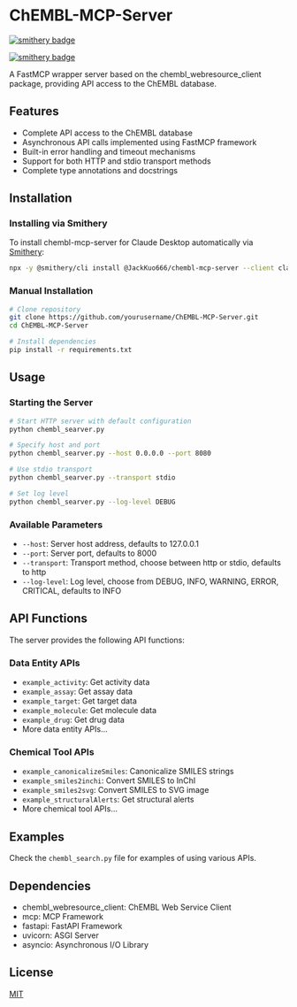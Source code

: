 # ChEMBL-MCP-Server
[![smithery badge](https://smithery.ai/badge/@JackKuo666/chembl-mcp-server)](https://smithery.ai/server/@JackKuo666/chembl-mcp-server)

[![smithery badge](https://smithery.ai/badge/@JackKuo666/chembl-mcp-server)](https://smithery.ai/server/@JackKuo666/chembl-mcp-server)

A FastMCP wrapper server based on the chembl_webresource_client package, providing API access to the ChEMBL database.

## Features

- Complete API access to the ChEMBL database
- Asynchronous API calls implemented using FastMCP framework
- Built-in error handling and timeout mechanisms
- Support for both HTTP and stdio transport methods
- Complete type annotations and docstrings

## Installation

### Installing via Smithery

To install chembl-mcp-server for Claude Desktop automatically via [Smithery](https://smithery.ai/server/@JackKuo666/chembl-mcp-server):

```bash
npx -y @smithery/cli install @JackKuo666/chembl-mcp-server --client claude
```

### Manual Installation
```bash
# Clone repository
git clone https://github.com/yourusername/ChEMBL-MCP-Server.git
cd ChEMBL-MCP-Server

# Install dependencies
pip install -r requirements.txt
```

## Usage

### Starting the Server

```bash
# Start HTTP server with default configuration
python chembl_searver.py

# Specify host and port
python chembl_searver.py --host 0.0.0.0 --port 8080

# Use stdio transport
python chembl_searver.py --transport stdio

# Set log level
python chembl_searver.py --log-level DEBUG
```

### Available Parameters

- `--host`: Server host address, defaults to 127.0.0.1
- `--port`: Server port, defaults to 8000
- `--transport`: Transport method, choose between http or stdio, defaults to http
- `--log-level`: Log level, choose from DEBUG, INFO, WARNING, ERROR, CRITICAL, defaults to INFO

## API Functions

The server provides the following API functions:

### Data Entity APIs

- `example_activity`: Get activity data
- `example_assay`: Get assay data
- `example_target`: Get target data
- `example_molecule`: Get molecule data
- `example_drug`: Get drug data
- More data entity APIs...

### Chemical Tool APIs

- `example_canonicalizeSmiles`: Canonicalize SMILES strings
- `example_smiles2inchi`: Convert SMILES to InChI
- `example_smiles2svg`: Convert SMILES to SVG image
- `example_structuralAlerts`: Get structural alerts
- More chemical tool APIs...

## Examples

Check the `chembl_search.py` file for examples of using various APIs.

## Dependencies

- chembl_webresource_client: ChEMBL Web Service Client
- mcp: MCP Framework
- fastapi: FastAPI Framework
- uvicorn: ASGI Server
- asyncio: Asynchronous I/O Library

## License

[MIT](LICENSE)
